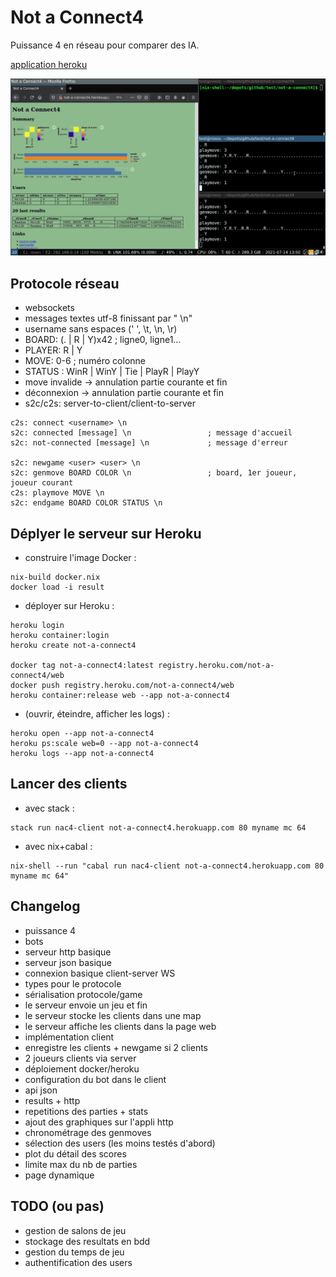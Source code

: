 # Not a Connect4

Puissance 4 en réseau pour comparer des IA.

[application heroku](http://not-a-connect4.herokuapp.com/)

![](tmp/nac4.gif)

## Protocole réseau

- websockets
- messages textes utf-8 finissant par " \n"
- username sans espaces (' ', \t, \n, \r)
- BOARD: (. | R | Y)x42                         ; ligne0, ligne1...
- PLAYER: R | Y
- MOVE: 0-6                                     ; numéro colonne
- STATUS : WinR | WinY | Tie | PlayR | PlayY
- move invalide -> annulation partie courante et fin
- déconnexion -> annulation partie courante et fin
- s2c/c2s: server-to-client/client-to-server

```
c2s: connect <username> \n
s2c: connected [message] \n                 ; message d'accueil
s2c: not-connected [message] \n             ; message d'erreur

s2c: newgame <user> <user> \n
s2c: genmove BOARD COLOR \n                 ; board, 1er joueur, joueur courant
c2s: playmove MOVE \n
s2c: endgame BOARD COLOR STATUS \n
```

## Déplyer le serveur sur Heroku

- construire l'image Docker :

```
nix-build docker.nix
docker load -i result
```

- déployer sur Heroku :

```
heroku login
heroku container:login
heroku create not-a-connect4

docker tag not-a-connect4:latest registry.heroku.com/not-a-connect4/web
docker push registry.heroku.com/not-a-connect4/web
heroku container:release web --app not-a-connect4
```

- (ouvrir, éteindre, afficher les logs) :

```
heroku open --app not-a-connect4
heroku ps:scale web=0 --app not-a-connect4
heroku logs --app not-a-connect4
```

## Lancer des clients

- avec stack :

```
stack run nac4-client not-a-connect4.herokuapp.com 80 myname mc 64
```

- avec nix+cabal :

```
nix-shell --run "cabal run nac4-client not-a-connect4.herokuapp.com 80 myname mc 64"
```

## Changelog

- puissance 4
- bots
- serveur http basique
- serveur json basique
- connexion basique client-server WS
- types pour le protocole
- sérialisation protocole/game
- le serveur envoie un jeu et fin
- le serveur stocke les clients dans une map
- le serveur affiche les clients dans la page web
- implémentation client
- enregistre les clients + newgame si 2 clients
- 2 joueurs clients via server
- déploiement docker/heroku
- configuration du bot dans le client
- api json
- results + http
- repetitions des parties + stats
- ajout des graphiques sur l'appli http
- chronométrage des genmoves
- sélection des users (les moins testés d'abord)
- plot du détail des scores
- limite max du nb de parties
- page dynamique

## TODO (ou pas)

- gestion de salons de jeu
- stockage des resultats en bdd
- gestion du temps de jeu
- authentification des users

